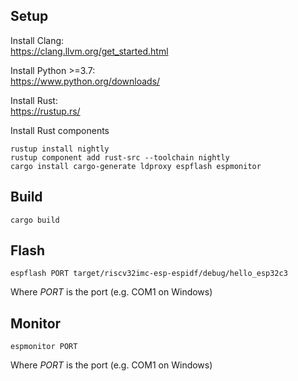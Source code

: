 ## Setup

Install Clang:<br/>
https://clang.llvm.org/get_started.html

Install Python >=3.7:<br/>
https://www.python.org/downloads/

Install Rust:<br/>
https://rustup.rs/

Install Rust components
```
rustup install nightly
rustup component add rust-src --toolchain nightly
cargo install cargo-generate ldproxy espflash espmonitor
```

## Build

```
cargo build
```

## Flash

```
espflash PORT target/riscv32imc-esp-espidf/debug/hello_esp32c3
```

Where _PORT_ is the port (e.g. COM1 on Windows)

## Monitor

```
espmonitor PORT
```

Where _PORT_ is the port (e.g. COM1 on Windows)